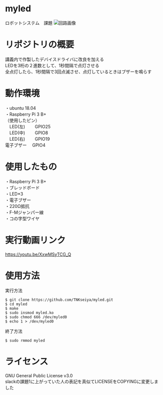# myled
ロボットシステム　課題
![回路画像](https://user-images.githubusercontent.com/54259051/102085641-45905e00-3e5a-11eb-8697-76b603bf1212.png)

# リポジトリの概要
 講義内で作製したデバイスドライバに改良を加える  
 LEDを3桁の２進数として、1秒間隔で点灯させる  
 全点灯したら、1秒間隔で3回点滅させ、点灯しているときはブザーを鳴らす

# 動作環境
・ubuntu 18.04  
・Raspberry Pi 3 B+  
  （使用したピン）  
  　LED(左)　　 GPIO25  
  　LED(中)　　 GPIO8  
  　LED(右)　　 GPIO19  
   電子ブザー  　GPIO4  
# 使用したもの
・Raspberry Pi 3 B+  
・ブレッドボード  
・LED*3  
・電子ブザー  
・220Ω抵抗  
・F-Mジャンパー線  
・コの字型ワイヤ  

# 実行動画リンク
https://youtu.be/XxwMSyTCG_Q
  
# 使用方法
実行方法
```
$ git clone https://github.com/TNKseiya/myled.git  
$ cd myled 
$ make  
$ sudo insmod myled.ko  
$ sudo chmod 666 /dev/myled0  
$ echo 1 > /dev/myled0  
```
終了方法  
~~~
$ sudo rmmod myled
~~~

# ライセンス
GNU General Public License v3.0  
slackの課題1に上がっていた人の表記を真似てLICENSEをCOPYINGに変更しました
